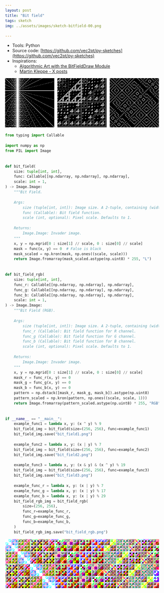 ```yaml
---
layout: post
title: "Bit field"
tags: sketch
img: ../assets/images/sketch-bitfield-00.png

---
```



- Tools: Python
- Source code: [https://github.com/vec2pt/py-sketches](https://github.com/vec2pt/py-sketches)
- Inspirations:
    - [Algorithmic Art with the BitFieldDraw Module](https://inventwithpython.com/blog/2021/08/02/algorithmic-art-with-the-bitfielddraw-module/)
    - [Martin Kleppe - X posts](https://threadreaderapp.com/thread/1378106731386040322?refresh=1627428184)

![sketch-bitfield-01.png](../assets/images/sketch-bitfield-01.png)

```python
from typing import Callable

import numpy as np
from PIL import Image


def bit_field(
    size: tuple[int, int],
    func: Callable[[np.ndarray, np.ndarray], np.ndarray],
    scale: int = 1,
) -> Image.Image:
    """Bit Field.

    Args:
        size (tuple[int, int]): Image size. A 2-tuple, containing (width, height).
        func (Callable): Bit field function.
        scale (int, optional): Pixel scale. Defaults to 1.

    Returns:
        Image.Image: Invader image.
    """
    x, y = np.mgrid[0 : size[1] // scale, 0 : size[0] // scale]
    mask = func(x, y) == 0  # False is black
    mask_scaled = np.kron(mask, np.ones((scale, scale)))
    return Image.fromarray(mask_scaled.astype(np.uint8) * 255, "L")


def bit_field_rgb(
    size: tuple[int, int],
    func_r: Callable[[np.ndarray, np.ndarray], np.ndarray],
    func_g: Callable[[np.ndarray, np.ndarray], np.ndarray],
    func_b: Callable[[np.ndarray, np.ndarray], np.ndarray],
    scale: int = 1,
) -> Image.Image:
    """Bit Field (RGB).

    Args:
        size (tuple[int, int]): Image size. A 2-tuple, containing (width, height).
        func_r (Callable): Bit field function for R channel.
        func_g (Callable): Bit field function for G channel.
        func_b (Callable): Bit field function for B channel.
        scale (int, optional): Pixel scale. Defaults to 1.

    Returns:
        Image.Image: Invader image.
    """
    x, y = np.mgrid[0 : size[1] // scale, 0 : size[0] // scale]
    mask_r = func_r(x, y) == 0
    mask_g = func_g(x, y) == 0
    mask_b = func_b(x, y) == 0
    pattern = np.dstack([mask_r, mask_g, mask_b]).astype(np.uint8)
    pattern_scaled = np.kron(pattern, np.ones((scale, scale, 1)))
    return Image.fromarray(pattern_scaled.astype(np.uint8) * 255, "RGB")


if __name__ == "__main__":
    example_func1 = lambda x, y: (x ^ y) % 9
    bit_field_img = bit_field(size=(256, 256), func=example_func1)
    bit_field_img.save("bit_field1.png")

    example_func2 = lambda x, y: (x | y) % 7
    bit_field_img = bit_field(size=(256, 256), func=example_func2)
    bit_field_img.save("bit_field2.png")

    example_func3 = lambda x, y: (x & y) & (x ^ y) % 19
    bit_field_img = bit_field(size=(256, 256), func=example_func3)
    bit_field_img.save("bit_field3.png")

    example_func_r = lambda x, y: (x | y) % 7
    example_func_g = lambda x, y: (x | y) % 17
    example_func_b = lambda x, y: (x | y) % 29
    bit_field_rgb_img = bit_field_rgb(
        size=(256, 256),
        func_r=example_func_r,
        func_g=example_func_g,
        func_b=example_func_b,
    )
    bit_field_rgb_img.save("bit_field_rgb.png")
```

![sketch-bitfield-02-animation.gif](../assets/images/sketch-bitfield-02-animation.gif)
